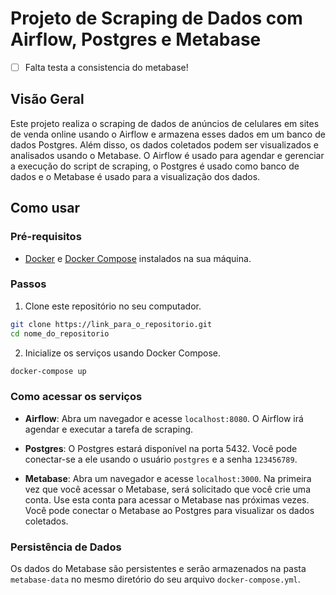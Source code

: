 # Projeto de Scraping de Dados com Airflow, Postgres e Metabase

- [ ] Falta testa a consistencia do metabase!

## Visão Geral
Este projeto realiza o scraping de dados de anúncios de celulares em sites de venda online usando o Airflow e armazena esses dados em um banco de dados Postgres. Além disso, os dados coletados podem ser visualizados e analisados usando o Metabase. O Airflow é usado para agendar e gerenciar a execução do script de scraping, o Postgres é usado como banco de dados e o Metabase é usado para a visualização dos dados.

## Como usar

### Pré-requisitos
- [Docker](https://www.docker.com/products/docker-desktop) e [Docker Compose](https://docs.docker.com/compose/install/) instalados na sua máquina.

### Passos

1. Clone este repositório no seu computador.

```bash
git clone https://link_para_o_repositorio.git
cd nome_do_repositorio
```

2. Inicialize os serviços usando Docker Compose.

```bash
docker-compose up
```

### Como acessar os serviços

- **Airflow**: Abra um navegador e acesse `localhost:8080`. O Airflow irá agendar e executar a tarefa de scraping.

- **Postgres**: O Postgres estará disponível na porta 5432. Você pode conectar-se a ele usando o usuário `postgres` e a senha `123456789`.

- **Metabase**: Abra um navegador e acesse `localhost:3000`. Na primeira vez que você acessar o Metabase, será solicitado que você crie uma conta. Use esta conta para acessar o Metabase nas próximas vezes. Você pode conectar o Metabase ao Postgres para visualizar os dados coletados.

### Persistência de Dados

Os dados do Metabase são persistentes e serão armazenados na pasta `metabase-data` no mesmo diretório do seu arquivo `docker-compose.yml`.